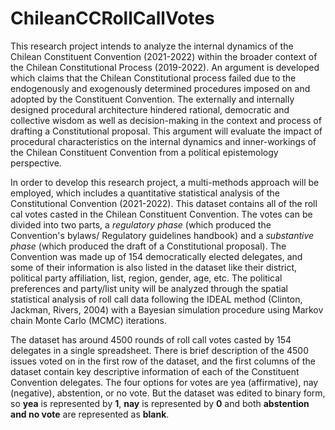 # ChileanCCRollCallVotes

This research project intends to analyze the internal dynamics of the Chilean Constituent Convention (2021-2022) within the broader context of the Chilean Constitutional Process (2019-2022). An argument is developed which claims that the Chilean Constitutional process failed due to the endogenously and exogenously determined procedures imposed on and adopted by the Constituent Convention. The externally and internally designed procedural architecture hindered rational, democratic and collective wisdom as well as decision-making in the context and process of drafting a Constitutional proposal. This argument will evaluate the impact of procedural characteristics on the internal dynamics and inner-workings of the Chilean Constituent Convention from a political epistemology perspective. 

In order to develop this research project, a multi-methods approach will be employed, which includes a quantitative statistical analysis of the Constitutional Convention (2021-2022). This dataset contains all of the roll cal votes casted in the Chilean Constituent Convention. The votes can be divided into two parts, a *regulatory phase* (which produced the Convention's bylaws/ Regulatory guidelines handbook) and a *substantive phase* (which produced the draft of a Constitutional proposal). The Convention was made up of 154 democratically elected delegates, and some of their information is also listed in the dataset like their district, political party affiliation, list, region, gender, age, etc. The political preferences and party/list unity will be analyzed through the spatial statistical analysis of roll call data following the IDEAL method (Clinton, Jackman, Rivers, 2004) with a Bayesian simulation procedure using Markov chain Monte Carlo (MCMC) iterations.

The dataset has around 4500 rounds of roll call votes casted by 154 delegates in a single spreadsheet. There is brief description of the 4500 issues voted on in the first row of the dataset, and the first columns of the dataset contain key descriptive information of each of the Constituent Convention delegates. The four options for votes are yea (affirmative), nay (negative), abstention, or no vote. But the dataset was edited to binary form, so **yea** is represented by **1**, **nay** is represented by **0** and both **abstention and no vote** are represented as **blank**. 


